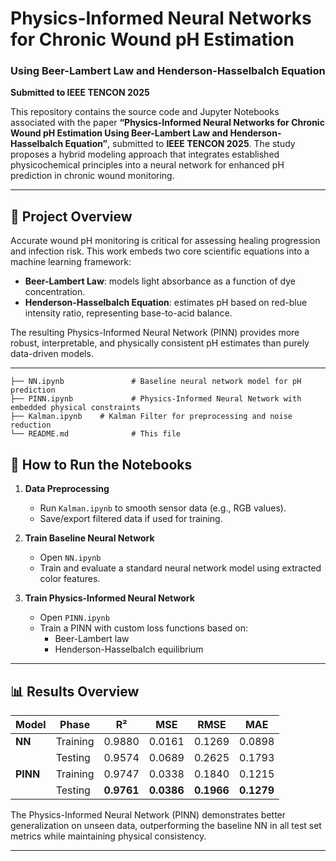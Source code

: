 # Physics-Informed Neural Networks for Chronic Wound pH Estimation  
### Using Beer-Lambert Law and Henderson-Hasselbalch Equation  
**Submitted to IEEE TENCON 2025**

This repository contains the source code and Jupyter Notebooks associated with the paper **“Physics-Informed Neural Networks for Chronic Wound pH Estimation Using Beer-Lambert Law and Henderson-Hasselbalch Equation”**, submitted to **IEEE TENCON 2025**. The study proposes a hybrid modeling approach that integrates established physicochemical principles into a neural network for enhanced pH prediction in chronic wound monitoring.

---

## 🧪 Project Overview

Accurate wound pH monitoring is critical for assessing healing progression and infection risk. This work embeds two core scientific equations into a machine learning framework:

- **Beer-Lambert Law**: models light absorbance as a function of dye concentration.
- **Henderson-Hasselbalch Equation**: estimates pH based on red-blue intensity ratio, representing base-to-acid balance.

The resulting Physics-Informed Neural Network (PINN) provides more robust, interpretable, and physically consistent pH estimates than purely data-driven models.

---

```
├── NN.ipynb               # Baseline neural network model for pH prediction
├── PINN.ipynb             # Physics-Informed Neural Network with embedded physical constraints
├── Kalman.ipynb    # Kalman Filter for preprocessing and noise reduction
└── README.md              # This file
```

## 🚀 How to Run the Notebooks

1. **Data Preprocessing** 
   - Run `Kalman.ipynb` to smooth sensor data (e.g., RGB values).
   - Save/export filtered data if used for training.

2. **Train Baseline Neural Network**
   - Open `NN.ipynb`
   - Train and evaluate a standard neural network model using extracted color features.

3. **Train Physics-Informed Neural Network**
   - Open `PINN.ipynb`
   - Train a PINN with custom loss functions based on:
     - Beer-Lambert law
     - Henderson-Hasselbalch equilibrium

---

## 📊 Results Overview

| Model | Phase    | R²      | MSE     | RMSE    | MAE     |
|--------|----------|---------|---------|---------|---------|
| **NN**   | Training | 0.9880  | 0.0161  | 0.1269  | 0.0898  |
|          | Testing  | 0.9574  | 0.0689  | 0.2625  | 0.1793  |
| **PINN** | Training | 0.9747  | 0.0338  | 0.1840  | 0.1215  |
|          | Testing  | **0.9761**  | **0.0386**  | **0.1966**  | **0.1279**  |

The Physics-Informed Neural Network (PINN) demonstrates better generalization on unseen data, outperforming the baseline NN in all test set metrics while maintaining physical consistency.

---
